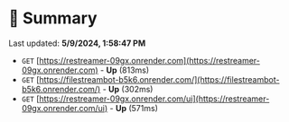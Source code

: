 # 📖 Summary
Last updated: **5/9/2024, 1:58:47 PM**

- `GET` [https://restreamer-09gx.onrender.com](https://restreamer-09gx.onrender.com) - **Up** (813ms)
- `GET` [https://filestreambot-b5k6.onrender.com/](https://filestreambot-b5k6.onrender.com/) - **Up** (302ms)
- `GET` [https://restreamer-09gx.onrender.com/ui](https://restreamer-09gx.onrender.com/ui) - **Up** (571ms)
